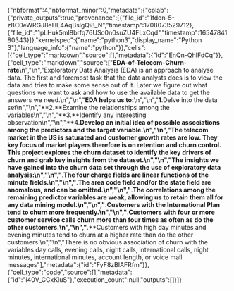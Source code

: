 {"nbformat":4,"nbformat_minor":0,"metadata":{"colab":{"private_outputs":true,"provenance":[{"file_id":"1fdon-5-z8C0eWRGJ8eHE4AqBslgQi8_N","timestamp":1708073529712},{"file_id":"1pLHuk5ml8brfq76USc0n0suZU4FLxCqd","timestamp":1654784180343}]},"kernelspec":{"name":"python3","display_name":"Python 3"},"language_info":{"name":"python"}},"cells":[{"cell_type":"markdown","source":[],"metadata":{"id":"EnQn-QhIFdCq"}},{"cell_type":"markdown","source":["**EDA-of-Telecom-Churn-rate**\n","\n","Exploratory Data Analysis (EDA) is an approach to analyse data. The first and foremost task that the data analysts does is to view the data and tries to make some sense out of it. Later we figure out what questions we want to ask and how to use the available data to get the answers we need.\n","\n","**EDA helps us to:**\n","\n","**1**.Delve into the data set\n","\n","**2.**Examine the relationships among the variables\n","\n","**3.**Identify any interesting observation\n","\n","**4.**Develop an initial idea of possible associations among the predictors and the target variable.\n","\n","The telecom market in the US is saturated and customer growth rates are low. They key focus of market players therefore is on retention and churn control. This project explores the churn dataset to identify the key drivers of churn and grab key insights from the dataset.\n","\n","The insights we have gained into the churn data set through the use of exploratory data analysis:\n","\n","**.**The four charge fields are linear functions of the minute fields.\n","\n","**.**The area code field and/or the state field are anomalous, and can be omitted.\n","\n","**.**The correlations among the remaining predictor variables are weak, allowing us to retain them all for any data mining model.\n","\n","**.**Customers with the International Plan tend to churn more frequently.\n","\n","**.**Customers with four or more customer service calls churn more than four times as often as do the other customers.\n","\n","**.**Customers with high day minutes and evening minutes tend to churn at a higher rate than do the other customers.\n","\n","There is no obvious association of churn with the variables day calls, evening calls, night calls, international calls, night minutes, international minutes, account length, or voice mail messages"],"metadata":{"id":"FyF8zBlAFRfm"}},{"cell_type":"code","source":[],"metadata":{"id":"i40V_CCxKluS"},"execution_count":null,"outputs":[]}]}